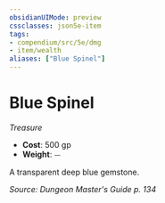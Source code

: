 ```yaml
---
obsidianUIMode: preview
cssclasses: json5e-item
tags:
- compendium/src/5e/dmg
- item/wealth
aliases: ["Blue Spinel"]
---
```

# Blue Spinel
*Treasure*  

- **Cost**: 500 gp
- **Weight**: ⏤

A transparent deep blue gemstone.

*Source: Dungeon Master's Guide p. 134*